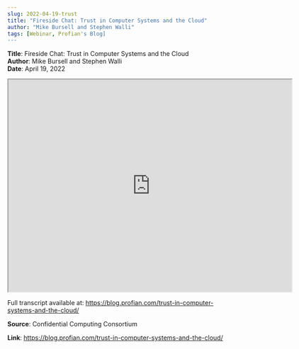 ```yaml
---
slug: 2022-04-19-trust
title: "Fireside Chat: Trust in Computer Systems and the Cloud"  
author: "Mike Bursell and Stephen Walli"
tags: [Webinar, Profian's Blog]
---
```


**Title**: Fireside Chat: Trust in Computer Systems and the Cloud  
**Author**: Mike Bursell and Stephen Walli  
**Date**: April 19, 2022   
  
<iframe src="https://www.youtube.com/embed/8X4Ubv4fxwk" height="480" width="640" allowFullScreen></iframe>

Full transcript available at: https://blog.profian.com/trust-in-computer-systems-and-the-cloud/


**Source**: Confidential Computing Consortium

**Link**: https://blog.profian.com/trust-in-computer-systems-and-the-cloud/